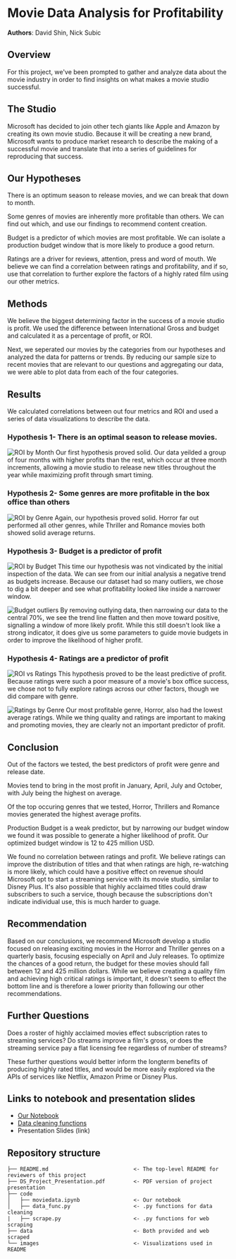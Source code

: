 # Movie Data Analysis for Profitability

**Authors**: David Shin, Nick Subic

## Overview

For this project, we've been prompted to gather and analyze data about the movie industry in order to find insights on what makes a movie studio successful.

## The Studio

Microsoft has decided to join other tech giants like Apple and Amazon by creating its own movie studio. Because it will be creating a new brand, Microsoft wants to produce market research to describe the making of a successful movie and translate that into a series of guidelines for reproducing that success.


## Our Hypotheses

There is an optimum season to release movies, and we can break that down to month.

Some genres of movies are inherently more profitable than others. We can find out which, and use our findings to recommend content creation.

Budget is a predictor of which movies are most profitable. We can isolate a production budget window that is more likely to produce a good return.

Ratings are a driver for reviews, attention, press and word of mouth. We believe we can find a correlation between ratings and profitability, and if so, use that correlation to further explore the factors of a highly rated film using our other metrics.

## Methods

We believe the biggest determining factor in the success of a movie studio is profit. We used the difference between International Gross and budget and calculated it as a percentage of profit, or ROI. 

Next, we seperated our movies by the categories from our hypotheses and analyzed the data for patterns or trends. By reducing our sample size to recent movies that are relevant to our questions and aggregating our data, we were able to plot data from each of the four categories.

## Results

We calculated correlations between out four metrics and ROI and used a series of data visualizations to describe the data.

### Hypothesis 1- There is an optimal season to release movies.
![ROI by Month](./Images/roi_by_month.png)
Our first hypothesis proved solid. Our data yeilded a group of four months with higher profits than the rest, which occur at three month increments, allowing a movie studio to release new titles throughout the year while maximizing profit through smart timing. 

### Hypothesis 2- Some genres are more profitable in the box office than others
![ROI by Genre](./Images/ROI_genre.png)
Again, our hypothesis proved solid. Horror far out performed all other genres, while Thriller and Romance movies both showed solid average returns.

### Hypothesis 3- Budget is a predictor of profit
![ROI by Budget](./Images/ROI_budget_fulldata.png)
This time our hypothesis was not vindicated by the initial inspection of the data. We can see from our initial analysis a negative trend as budgets increase. Because our dataset had so many outliers, we chose to dig a bit deeper and see what profitability looked like inside a narrower window.

![Budget outliers](./Images/budget_outliers.png)
By removing outlying data, then narrowing our data to the central 70%, we see the trend line flatten and then move toward positive, signalling a window of more likely profit. While this still doesn't look like a strong indicator, it does give us some parameters to guide movie budgets in order to improve the likelihood of higher profit.

### Hypothesis 4- Ratings are a predictor of profit
![ROI vs Ratings](./Images/ROI_vs_Rating.png)
This hypothesis proved to be the least predictive of profit. Because ratings were such a poor measure of a movie's box office success, we chose not to fully explore ratings across our other factors, though we did compare with genre.

![Ratings by Genre](./Images/genre_ratings.png)
Our most profitable genre, Horror, also had the lowest average ratings. While we thing quality and ratings are important to making and promoting movies, they are clearly not an important predictor of profit.

## Conclusion

Out of the factors we tested, the best predictors of profit were genre and release date. 

Movies tend to bring in the most profit in January, April, July and October, with July being the highest on average. 

Of the top occuring genres that we tested, Horror, Thrillers and Romance movies generated the highest average profits.

Production Budget is a weak predictor, but by narrowing our budget window we found it was possible to generate a higher likelihood of profit. Our optimized budget window is 12 to 425 million USD.

We found no correlation between ratings and profit. We believe ratings can improve the distribution of titles and that when ratings are high, re-watching is more likely, which could have a positive effect on revenue should Microsoft opt to start a streaming service with its movie studio, similar to Disney Plus. It's also possible that highly acclaimed titles could draw subscribers to such a service, though because the subscriptions don't indicate individual use, this is much harder to guage. 

## Recommendation

Based on our conclusions, we recommend Microsoft develop a studio focused on releasing exciting movies in the Horror and Thriller genres on a quarterly basis, focusing especially on April and July releases. To optimize the chances of a good return, the budget for these movies should fall between 12 and 425 million dollars. While we believe creating a quality film and achieving high critical ratings is important, it doesn't seem to effect the bottom line and is therefore a lower priority than following our other recommendations.

## Further Questions

Does a roster of highly acclaimed movies effect subscription rates to streaming services? Do streams improve a film's gross, or does the streaming service pay a flat licensing fee regardless of number of streams?

These further questions would better inform the longterm benefits of producing highly rated titles, and would be more easily explored via the APIs of services like Netflix, Amazon Prime or Disney Plus. 

## Links to notebook and presentation slides

* [Our Notebook](https://github.com/bagnine/moviedata/blob/master/Code/moviedata.ipynb)
* [Data cleaning functions](https://github.com/bagnine/moviedata/blob/master/Code/func.py)
* Presentation Slides (link)

## Repository structure

```
├── README.md                           <- The top-level README for reviewers of this project
├── DS_Project_Presentation.pdf         <- PDF version of project presentation
├── code
│   ├── moviedata.ipynb                 <- Our notebook
│   ├── data_func.py                    <- .py functions for data cleaning
|   ├── scrape.py                       <- .py functions for web scraping
├── data                                <- Both provided and web scraped
└── images                              <- Visualizations used in README
```